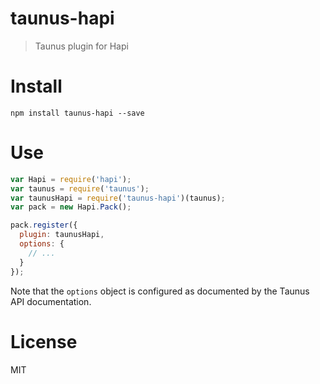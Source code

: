 # taunus-hapi

> Taunus plugin for Hapi

# Install

```shell
npm install taunus-hapi --save
```

# Use

```js
var Hapi = require('hapi');
var taunus = require('taunus');
var taunusHapi = require('taunus-hapi')(taunus);
var pack = new Hapi.Pack();

pack.register({
  plugin: taunusHapi,
  options: {
    // ...
  }
});
```

Note that the `options` object is configured as documented by the Taunus API documentation.

# License

MIT
